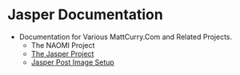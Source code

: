 # Jasper Documentation

* Documentation for Various MattCurry.Com and Related Projects.
  * The NAOMI Project
  * [The Jasper Project](Jasper-Documentation.md)
  * [Jasper Post Image Setup](Jasper-Post-Image-Setup.md)
